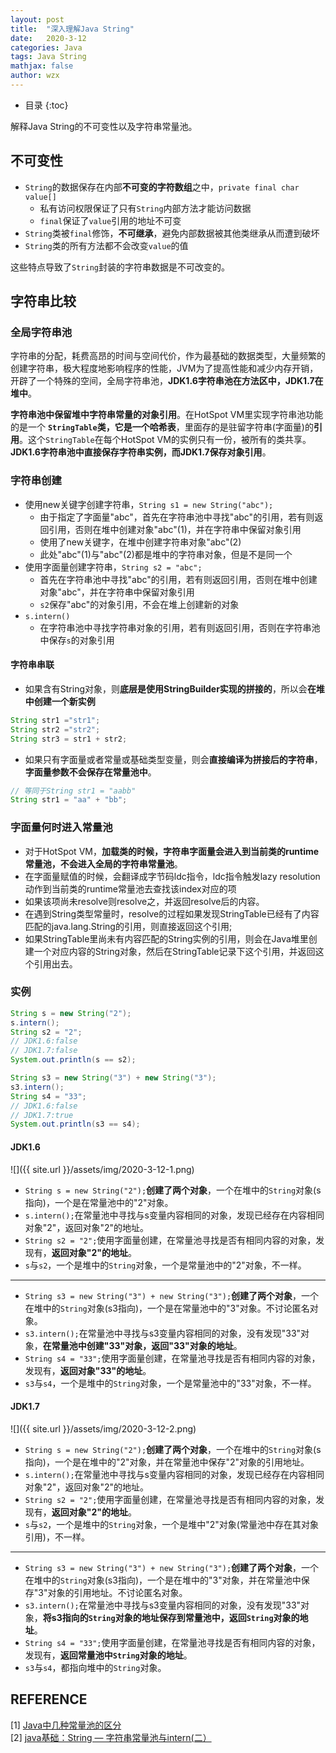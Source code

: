 ```yaml
---
layout: post
title:  "深入理解Java String"
date:   2020-3-12
categories: Java
tags: Java String
mathjax: false
author: wzx
---
```


- 目录
{:toc}

解释Java String的不可变性以及字符串常量池。




## 不可变性
- `String`的数据保存在内部**不可变的字符数组**之中，`private final char value[]`
	- 私有访问权限保证了只有`String`内部方法才能访问数据
	- `final`保证了`value`引用的地址不可变
- `String`类被`final`修饰，**不可继承**，避免内部数据被其他类继承从而遭到破坏
- `String`类的所有方法都不会改变`value`的值

这些特点导致了`String`封装的字符串数据是不可改变的。

## 字符串比较
### 全局字符串池
字符串的分配，耗费高昂的时间与空间代价，作为最基础的数据类型，大量频繁的创建字符串，极大程度地影响程序的性能，JVM为了提高性能和减少内存开销，开辟了一个特殊的空间，全局字符串池，**JDK1.6字符串池在方法区中，JDK1.7在堆中**。

**字符串池中保留堆中字符串常量的对象引用**。在HotSpot VM里实现字符串池功能的是一个 **`StringTable`类，它是一个哈希表**，里面存的是驻留字符串(字面量)的**引用**。这个`StringTable`在每个HotSpot VM的实例只有一份，被所有的类共享。**JDK1.6字符串池中直接保存字符串实例，而JDK1.7保存对象引用**。

### 字符串创建
- 使用new关键字创建字符串，`String s1 = new String("abc");`
  - 由于指定了字面量"abc"，首先在字符串池中寻找"abc"的引用，若有则返回引用，否则在堆中创建对象"abc"(1)，并在字符串中保留对象引用
  - 使用了new关键字，在堆中创建字符串对象"abc"(2)
  - 此处"abc"(1)与"abc"(2)都是堆中的字符串对象，但是不是同一个
- 使用字面量创建字符串，`String s2 = "abc";`
	- 首先在字符串池中寻找"abc"的引用，若有则返回引用，否则在堆中创建对象"abc"，并在字符串中保留对象引用
	- `s2`保存"abc"的对象引用，不会在堆上创建新的对象
- `s.intern()`
	- 在字符串池中寻找字符串对象的引用，若有则返回引用，否则在字符串池中保存`s`的对象引用

#### 字符串串联
- 如果含有String对象，则**底层是使用StringBuilder实现的拼接的**，所以会**在堆中创建一个新实例**
```java
String str1 ="str1";
String str2 ="str2";
String str3 = str1 + str2;
```
- 如果只有字面量或者常量或基础类型变量，则会**直接编译为拼接后的字符串**，**字面量参数不会保存在常量池中**。
```java
// 等同于String str1 = "aabb"
String str1 = "aa" + "bb";
```

### 字面量何时进入常量池
- 对于HotSpot VM，**加载类的时候，字符串字面量会进入到当前类的runtime常量池，不会进入全局的字符串常量池**。
- 在字面量赋值的时候，会翻译成字节码ldc指令，ldc指令触发lazy resolution动作到当前类的runtime常量池去查找该index对应的项
- 如果该项尚未resolve则resolve之，并返回resolve后的内容。
- 在遇到String类型常量时，resolve的过程如果发现StringTable已经有了内容匹配的java.lang.String的引用，则直接返回这个引用;
- 如果StringTable里尚未有内容匹配的String实例的引用，则会在Java堆里创建一个对应内容的String对象，然后在StringTable记录下这个引用，并返回这个引用出去。

### 实例
```java
String s = new String("2");
s.intern();
String s2 = "2";
// JDK1.6:false
// JDK1.7:false
System.out.println(s == s2);

String s3 = new String("3") + new String("3");
s3.intern();
String s4 = "33";
// JDK1.6:false
// JDK1.7:true
System.out.println(s3 == s4);
```
#### JDK1.6
![]({{ site.url }}/assets/img/2020-3-12-1.png)
- `String s = new String("2");`**创建了两个对象**，一个在堆中的`String`对象(s指向)，一个是在常量池中的"2"对象。
- `s.intern();`在常量池中寻找与s变量内容相同的对象，发现已经存在内容相同对象"2"，返回对象"2"的地址。
- `String s2 = "2";`使用字面量创建，在常量池寻找是否有相同内容的对象，发现有，**返回对象"2"的地址**。
- `s`与`s2`，一个是堆中的`String`对象，一个是常量池中的"2"对象，不一样。

---

- `String s3 = new String("3") + new String("3");`**创建了两个对象**，一个在堆中的`String`对象(s3指向)，一个是在常量池中的"3"对象。不讨论匿名对象。
- `s3.intern();`在常量池中寻找与s3变量内容相同的对象，没有发现"33"对象，**在常量池中创建"33"对象，返回"33"对象的地址**。
- `String s4 = "33";`使用字面量创建，在常量池寻找是否有相同内容的对象，发现有，**返回对象"33"的地址**。
- `s3`与`s4`，一个是堆中的`String`对象，一个是常量池中的"33"对象，不一样。

#### JDK1.7
![]({{ site.url }}/assets/img/2020-3-12-2.png)
- `String s = new String("2");`**创建了两个对象**，一个在堆中的`String`对象(s指向)，一个是在堆中的"2"对象，并在常量池中保存"2"对象的引用地址。
- `s.intern();`在常量池中寻找与s变量内容相同的对象，发现已经存在内容相同对象"2"，返回对象"2"的地址。
- `String s2 = "2";`使用字面量创建，在常量池寻找是否有相同内容的对象，发现有，**返回对象"2"的地址**。
- `s`与`s2`，一个是堆中的`String`对象，一个是堆中"2"对象(常量池中存在其对象引用)，不一样。

---

- `String s3 = new String("3") + new String("3");`**创建了两个对象**，一个在堆中的`String`对象(s3指向)，一个是在堆中的"3"对象，并在常量池中保存"3"对象的引用地址。不讨论匿名对象。
- `s3.intern();`在常量池中寻找与s3变量内容相同的对象，没有发现"33"对象，**将s3指向的`String`对象的地址保存到常量池中，返回`String`对象的地址**。
- `String s4 = "33";`使用字面量创建，在常量池寻找是否有相同内容的对象，发现有，**返回常量池中`String`对象的地址**。
- `s3`与`s4`，都指向堆中的`String`对象。

## REFERENCE
[1] [Java中几种常量池的区分](http://tangxman.github.io/2015/07/27/the-difference-of-java-string-pool/)  
[2] [java基础：String — 字符串常量池与intern(二）](https://juejin.im/post/5c160420518825235a05301e)
